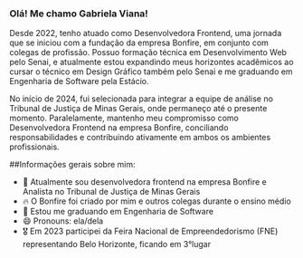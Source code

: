 ### Olá! Me chamo Gabriela Viana!

Desde 2022, tenho atuado como Desenvolvedora Frontend, uma jornada que se iniciou com a fundação da empresa Bonfire, em conjunto com colegas de profissão. Possuo formação técnica em Desenvolvimento Web pelo Senai, e atualmente estou expandindo meus horizontes acadêmicos ao cursar o técnico em Design Gráfico também pelo Senai e me graduando em Engenharia de Software pela Estácio.

No início de 2024, fui selecionada para integrar a equipe de análise no Tribunal de Justiça de Minas Gerais, onde permaneço até o presente momento. Paralelamente, mantenho meu compromisso como Desenvolvedora Frontend na empresa Bonfire, conciliando responsabilidades e contribuindo ativamente em ambos os ambientes profissionais.


##Informações gerais sobre mim:

- 🔭 Atualmente sou desenvolvedora frontend na empresa Bonfire e Analista no Tribunal de Justiça de Minas Gerais
- 🔥 O Bonfire foi criado por mim e outros colegas durante o ensino médio
- 🌱 Estou me graduando em Engenharia de Software
- 😄 Pronouns: ela/dela
- 🎖️ Em 2023 participei da Feira Nacional de Empreendedorismo (FNE) representando Belo Horizonte, ficando em 3°lugar

